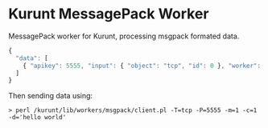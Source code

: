 # Kurunt MessagePack Worker

MessagePack worker for Kurunt, processing msgpack formated data.

```js
{
  "data": [
    { "apikey": 5555, "input": { "object": "tcp", "id": 0 }, "worker": "msgpack", "stores": ["stream"], "reports": ["stream"], "tags": [], "status": "open", "access_hosts": [""] }
  ]
}
```
Then sending data using:
```
> perl /kurunt/lib/workers/msgpack/client.pl -T=tcp -P=5555 -m=1 -c=1 -d='hello world'
```


